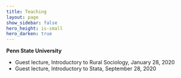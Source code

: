 ```yaml
---
title: Teaching
layout: page
show_sidebar: false
hero_height: is-small
hero_darken: true
---
```


**Penn State University**

- Guest lecture, Introductory to Rural Sociology, January 28, 2020
- Guest lecture, Introductory to Stata, September 28, 2020
